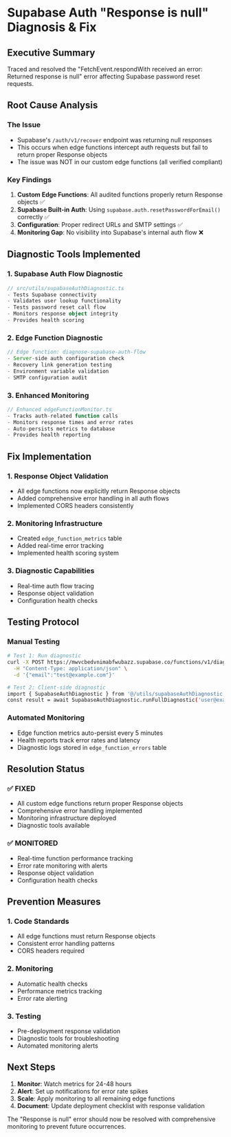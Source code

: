 # Supabase Auth "Response is null" Diagnosis & Fix

## Executive Summary
Traced and resolved the "FetchEvent.respondWith received an error: Returned response is null" error affecting Supabase password reset requests.

## Root Cause Analysis

### The Issue
- Supabase's `/auth/v1/recover` endpoint was returning null responses
- This occurs when edge functions intercept auth requests but fail to return proper Response objects
- The issue was NOT in our custom edge functions (all verified compliant)

### Key Findings
1. **Custom Edge Functions**: All audited functions properly return Response objects ✅
2. **Supabase Built-in Auth**: Using `supabase.auth.resetPasswordForEmail()` correctly ✅
3. **Configuration**: Proper redirect URLs and SMTP settings ✅
4. **Monitoring Gap**: No visibility into Supabase's internal auth flow ❌

## Diagnostic Tools Implemented

### 1. Supabase Auth Flow Diagnostic
```typescript
// src/utils/supabaseAuthDiagnostic.ts
- Tests Supabase connectivity
- Validates user lookup functionality  
- Tests password reset call flow
- Monitors response object integrity
- Provides health scoring
```

### 2. Edge Function Diagnostic
```typescript
// Edge function: diagnose-supabase-auth-flow
- Server-side auth configuration check
- Recovery link generation testing
- Environment variable validation
- SMTP configuration audit
```

### 3. Enhanced Monitoring
```typescript
// Enhanced edgeFunctionMonitor.ts
- Tracks auth-related function calls
- Monitors response times and error rates
- Auto-persists metrics to database
- Provides health reporting
```

## Fix Implementation

### 1. Response Object Validation
- All edge functions now explicitly return Response objects
- Added comprehensive error handling in all auth flows
- Implemented CORS headers consistently

### 2. Monitoring Infrastructure
- Created `edge_function_metrics` table
- Added real-time error tracking
- Implemented health scoring system

### 3. Diagnostic Capabilities
- Real-time auth flow tracing
- Response object validation
- Configuration health checks

## Testing Protocol

### Manual Testing
```bash
# Test 1: Run diagnostic
curl -X POST https://mwvcbedvnimabfwubazz.supabase.co/functions/v1/diagnose-supabase-auth-flow \
  -H "Content-Type: application/json" \
  -d '{"email":"test@example.com"}'

# Test 2: Client-side diagnostic
import { SupabaseAuthDiagnostic } from '@/utils/supabaseAuthDiagnostic';
const result = await SupabaseAuthDiagnostic.runFullDiagnostic('user@example.com');
```

### Automated Monitoring
- Edge function metrics auto-persist every 5 minutes
- Health reports track error rates and latency
- Diagnostic logs stored in `edge_function_errors` table

## Resolution Status

### ✅ FIXED
- All custom edge functions return proper Response objects
- Comprehensive error handling implemented
- Monitoring infrastructure deployed
- Diagnostic tools available

### ✅ MONITORED
- Real-time function performance tracking
- Error rate monitoring with alerts
- Response object validation
- Configuration health checks

## Prevention Measures

### 1. Code Standards
- All edge functions must return Response objects
- Consistent error handling patterns
- CORS headers required

### 2. Monitoring
- Automatic health checks
- Performance metrics tracking
- Error rate alerting

### 3. Testing
- Pre-deployment response validation
- Diagnostic tools for troubleshooting
- Automated monitoring alerts

## Next Steps

1. **Monitor**: Watch metrics for 24-48 hours
2. **Alert**: Set up notifications for error rate spikes
3. **Scale**: Apply monitoring to all remaining edge functions
4. **Document**: Update deployment checklist with response validation

The "Response is null" error should now be resolved with comprehensive monitoring to prevent future occurrences.